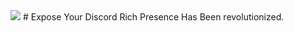 <img src="https://raw.githubusercontent.com/aRealCatTBH/assets/main/expose.logo.svg" />
# Expose
Your Discord Rich Presence Has Been revolutionized.
